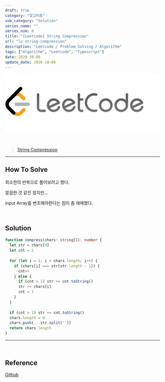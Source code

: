 ```yaml
---
draft: true
category: "알고리즘"
sub_category: "Solution"
series_name: ""
series_num: 0
title: "[Leetcode] String Compression"
url: "lc-string-compression"
description: "Leetcode / Problem Solving / Algorithm"
tags: ["Algorithm", "Leetcode", "Typescript"]
date: 2020-10-08
update_date: 2020-10-08
---
```

![](https://raw.githubusercontent.com/akasai/Algorithm-Solutions/master/Leetcode/leetcode-logo.png)

<br>

> [String Compression](https://leetcode.com/problems/string-compression)

***

## How To Solve

최소한의 반복으로 풀어보려고 했다.

깔끔한 것 같진 않지만...

input Array를 변조해야한다는 점이 좀 애매했다.

<br>

## Solution

```typescript
function compress(chars: string[]): number {
  let str = chars[0]
  let cnt = 1

  for (let i = 1; i < chars.length; i++) {
    if (chars[i] === str[str.length - 1]) {
      cnt++
    } else {
      if (cnt > 1) str += cnt.toString()
      str += chars[i]
      cnt = 1
    }
  }

  if (cnt > 1) str += cnt.toString()
  chars.length = 0
  chars.push(...str.split(''))
  return chars.length
}

```

***

<br>

## Reference

<span class="reference">

[Github](https://github.com/akasai/Algorithm-Solutions/blob/master/Leetcode/Solution/18.String_Compression.ts)

</span>

